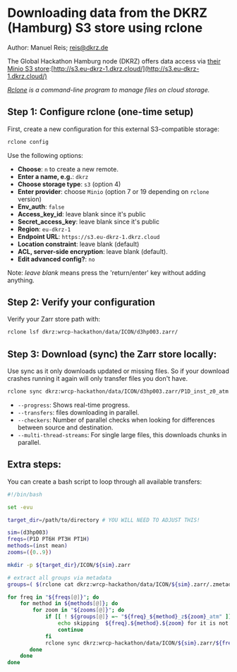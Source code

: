 # Downloading data from the DKRZ (Hamburg) S3 store using rclone

Author: Manuel Reis; reis@dkrz.de

The Global Hackathon Hamburg node (DKRZ) offers data access via [their Minio S3 store](https://min.io/):[http://s3.eu-dkrz-1.dkrz.cloud/](http://s3.eu-dkrz-1.dkrz.cloud/)

*[Rclone](https://rclone.org/) is a command-line program to manage files on cloud storage.*

## Step 1: Configure rclone (one-time setup)

First, create a new configuration for this external S3-compatible storage:

```bash
rclone config
```

Use the following options:

- **Choose**: `n` to create a new remote.
- **Enter a name, e.g.**: `dkrz`
- **Choose storage type**: `s3` (option 4)
- **Enter provider**: choose `Minio` (option 7 or 19 depending on `rclone` version)
- **Env_auth**: `false`
- **Access_key_id**: leave blank since it's public
- **Secret_access_key**: leave blank since it's public
- **Region**: `eu-dkrz-1`
- **Endpoint URL**: `https://s3.eu-dkrz-1.dkrz.cloud`
- **Location constraint**: leave blank (default)
- **ACL, server-side encryption**: leave blank (default).
- **Edit advanced config?**: `no`

Note: *leave blank* means press the 'return/enter' key without adding anything.

## Step 2: Verify your configuration

Verify your Zarr store path with:

```bash
rclone lsf dkrz:wrcp-hackathon/data/ICON/d3hp003.zarr/
```

## Step 3: Download (sync) the Zarr store locally:

Use sync as it only downloads updated or missing files. So if your download crashes running it again will only transfer files you don't have.

```bash
rclone sync dkrz:wrcp-hackathon/data/ICON/d3hp003.zarr/P1D_inst_z0_atm ./d3hp003.zarr/P1D_inst_z0_atm  --progress --transfers=40 --multi-thread-streams=10 --checkers=100 
```

- `--progress`: Shows real-time progress.
- `--transfers`: files downloading in parallel.
- `--checkers`: Number of parallel checks when looking for differences between source and destination.
- `--multi-thread-streams`: For single large files, this downloads chunks in parallel.

## Extra steps:

You can create a bash script to loop through all available transfers:

```bash
#!/bin/bash

set -evu

target_dir=/path/to/directory # YOU WILL NEED TO ADJUST THIS!

sim=(d3hp003)
freqs=(P1D PT6H PT3H PT1H)
methods=(inst mean)
zooms=({0..9})

mkdir -p ${target_dir}/ICON/${sim}.zarr

# extract all groups via metadata
groups=( $(rclone cat dkrz:wrcp-hackathon/data/ICON/${sim}.zarr/.zmetadata | jq -r '.metadata|keys[]|select(endswith(".zgroup"))|.[:-8]') )

for freq in "${freqs[@]}"; do
    for method in ${methods[@]}; do
        for zoom in "${zooms[@]}"; do
            if [[ ! ${groups[@]} =~ "${freq}_${method}_z${zoom}_atm" ]]; then 
                echo skipping  ${freq}.${method}.${zoom} for it is not present on the dataset
                continue
            fi
            rclone sync dkrz:wrcp-hackathon/data/ICON/${sim}.zarr/${freq}_${method}_z${zoom}_atm ${target_dir}/ICON/${sim}.zarr/${freq}_${method}_z${zoom}_atm --progress --transfers=40 --multi-thread-streams=10 --checkers=100
       done
    done
done
```

